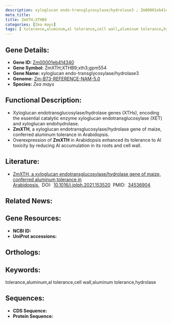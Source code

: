 ```yaml
---
description: xyloglucan endo-transglycosylase/hydrolase3 ; Zm00001eb414340 ; Zea mays
meta_title:
title: ZmXTH;XTHB9
categories: [Zea mays]
tags: [ tolerance,aluminum,al tolerance,cell wall,aluminum tolerance,hydrolase ]
---
```


## Gene Details:
- **Gene ID:**	[Zm00001eb414340]()
- **Gene Symbol:** ZmXTH;XTHB9;xth3;gpm554
- **Gene Name:** xyloglucan endo-transglycosylase/hydrolase3
- **Genome:** [Zm-B73-REFERENCE-NAM-5.0]()
- **Species:** *Zea mays*

## Functional Description:
   - Xyloglucan endotransglucosylase/hydrolase genes (XTHs), encoding the essential catalytic enzyme xyloglucan endotransglucosylase (XET) and xyloglucan endohydrolase.
   - **ZmXTH**, a xyloglucan endotransglucosylase/hydrolase gene of maize, conferred aluminum tolerance in Arabidopsis.
   - Overexpression of **ZmXTH** in Arabidopsis enhanced its tolerance to Al toxicity by reducing Al accumulation in its roots and cell wall.

## Literature:
   - [ZmXTH, a xyloglucan endotransglucosylase/hydrolase gene of maize, conferred aluminum tolerance in Arabidopsis.]( https://www.sciencedirect.com/science/article/abs/pii/S0176161721001590?via%3Dihub)&nbsp;&nbsp;DOI:&nbsp;&nbsp;[10.1016/j.jplph.2021.153520](https://www.sciencedirect.com/science/article/abs/pii/S0176161721001590?via%3Dihub)&nbsp;&nbsp;PMID:&nbsp;&nbsp;[34536904](https://pubmed.ncbi.nlm.nih.gov/34536904/)

## Related News:

## Gene Resources:
- **NCBI ID:** [](https://www.ncbi.nlm.nih.gov/gene/?term=)
- **UniProt accessions:** [](https://www.uniprot.org/uniprotkb//entry)

## Orthologs:

## Keywords:
tolerance,aluminum,al tolerance,cell wall,aluminum tolerance,hydrolase

## Sequences:
- **CDS Sequence:**
- **Protein Sequence:**
